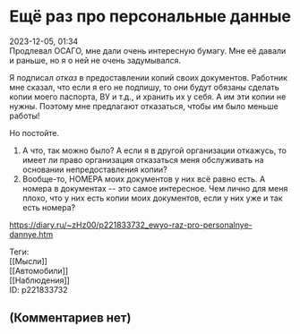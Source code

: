 Ещё раз про персональные данные
===============================

  
2023-12-05, 01:34  
 Продлевал ОСАГО, мне дали очень интересную бумагу. Мне её давали и раньше, но я о ней не очень задумывался.   
   
 Я подписал  *отказ*  в предоставлении копий своих документов. Работник мне сказал, что если я его не подпишу, то они будут обязаны сделать копии моего паспорта, ВУ и т.д., и хранить их у себя. А им эти копии не нужны. Поэтому мне предлагают отказаться, чтобы им было меньше работы!   
   
 Но постойте.   
   
 1. А что, так можно было? А если я в другой организации откажусь, то имеет ли право организация отказаться меня обслуживать на основании непредоставления копии?   
 2. Вообще-то, НОМЕРА моих документов у них всё равно есть. А номера в документах -- это самое интересное. Чем лично для меня плохо, что у них есть копии моих документов, если у них уже и так есть номера?   
  
<https://diary.ru/~zHz00/p221833732_ewyo-raz-pro-personalnye-dannye.htm>  
  
Теги:  
[[Мысли]]  
[[Автомобили]]  
[[Наблюдения]]  
ID: p221833732  


(Комментариев нет)
------------------